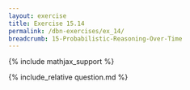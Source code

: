 ```yaml
---
layout: exercise
title: Exercise 15.14
permalink: /dbn-exercises/ex_14/
breadcrumb: 15-Probabilistic-Reasoning-Over-Time
---
```


{% include mathjax_support %}

<div><i class="arrow-up loader" data-chapter="dbn-exercises" data-exercise="ex_14" data-rating="0"></i></div>
{% include_relative question.md %}
